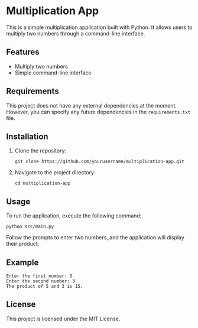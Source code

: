# Multiplication App

This is a simple multiplication application built with Python. It allows users to multiply two numbers through a command-line interface.

## Features

- Multiply two numbers
- Simple command-line interface

## Requirements

This project does not have any external dependencies at the moment. However, you can specify any future dependencies in the `requirements.txt` file.

## Installation

1. Clone the repository:
   ```
   git clone https://github.com/yourusername/multiplication-app.git
   ```
2. Navigate to the project directory:
   ```
   cd multiplication-app
   ```

## Usage

To run the application, execute the following command:
```
python src/main.py
```

Follow the prompts to enter two numbers, and the application will display their product.

## Example

```
Enter the first number: 5
Enter the second number: 3
The product of 5 and 3 is 15.
```

## License

This project is licensed under the MIT License.